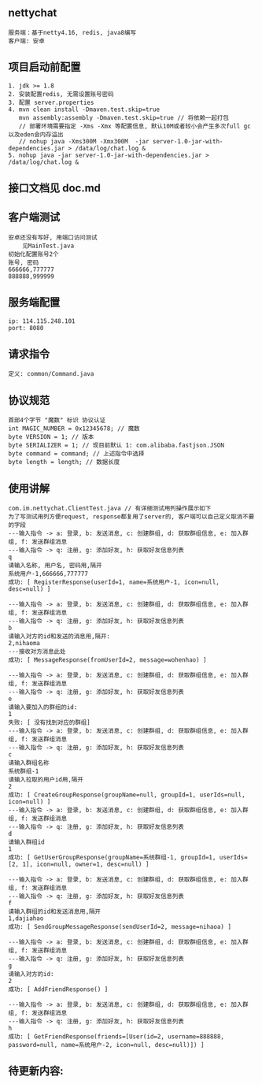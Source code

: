 ## nettychat
    服务端：基于netty4.16, redis, java8编写
    客户端: 安卓

## 项目启动前配置
    1. jdk >= 1.8
    2. 安装配置redis, 无需设置账号密码
    3. 配置 server.properties
    4. mvn clean install -Dmaven.test.skip=true
       mvn assembly:assembly -Dmaven.test.skip=true // 将依赖一起打包
       // 部署环境需要指定 -Xms -Xmx 等配置信息, 默认10M或者较小会产生多次full gc以及eden会内存溢出
       // nohup java -Xms300M -Xmx300M  -jar server-1.0-jar-with-dependencies.jar > /data/log/chat.log &
    5. nohup java -jar server-1.0-jar-with-dependencies.jar > /data/log/chat.log &

## 接口文档见 doc.md

## 客户端测试
    安卓还没有写好, 用端口访问测试
        见MainTest.java
    初始化配置账号2个
    账号, 密码
    666666,777777
    888888,999999

## 服务端配置
    ip: 114.115.248.101
    port: 8080
    
## 请求指令
    定义: common/Command.java

## 协议规范
    首部4个字节 "魔数" 标识 协议认证
    int MAGIC_NUMBER = 0x12345678; // 魔数
    byte VERSION = 1; // 版本
    byte SERIALIZER = 1; // 现目前默认 1: com.alibaba.fastjson.JSON
    byte command = command; // 上述指令中选择
    byte length = length; // 数据长度

## 使用讲解
    com.im.nettychat.ClientTest.java // 有详细测试用列操作展示如下
    为了写测试用列方便request, response都复用了server的, 客户端可以自己定义取消不要的字段
    ---输入指令 -> a: 登录, b: 发送消息, c: 创建群组, d: 获取群组信息, e: 加入群组, f: 发送群组消息
    ---输入指令 -> q: 注册, g: 添加好友, h: 获取好友信息列表
    q
    请输入名称, 用户名, 密码用,隔开
    系统用户-1,666666,777777
    成功: [ RegisterResponse(userId=1, name=系统用户-1, icon=null, desc=null) ]

    ---输入指令 -> a: 登录, b: 发送消息, c: 创建群组, d: 获取群组信息, e: 加入群组, f: 发送群组消息
    ---输入指令 -> q: 注册, g: 添加好友, h: 获取好友信息列表
    b
    请输入对方的id和发送的消息用,隔开: 
    2,nihaoma
    ---接收对方消息此处
    成功: [ MessageResponse(fromUserId=2, message=wohenhao) ]

    ---输入指令 -> a: 登录, b: 发送消息, c: 创建群组, d: 获取群组信息, e: 加入群组, f: 发送群组消息
    ---输入指令 -> q: 注册, g: 添加好友, h: 获取好友信息列表
    e
    请输入要加入的群组的id: 
    1
    失败: [ 没有找到对应的群组]
    ---输入指令 -> a: 登录, b: 发送消息, c: 创建群组, d: 获取群组信息, e: 加入群组, f: 发送群组消息
    ---输入指令 -> q: 注册, g: 添加好友, h: 获取好友信息列表
    c
    请输入群组名称
    系统群组-1
    请输入拉取的用户id用,隔开
    2
    成功: [ CreateGroupResponse(groupName=null, groupId=1, userIds=null, icon=null) ]
    ---输入指令 -> a: 登录, b: 发送消息, c: 创建群组, d: 获取群组信息, e: 加入群组, f: 发送群组消息
    ---输入指令 -> q: 注册, g: 添加好友, h: 获取好友信息列表
    d
    请输入群组id
    1
    成功: [ GetUserGroupResponse(groupName=系统群组-1, groupId=1, userIds=[2, 1], icon=null, owner=1, desc=null) ]

    ---输入指令 -> a: 登录, b: 发送消息, c: 创建群组, d: 获取群组信息, e: 加入群组, f: 发送群组消息
    ---输入指令 -> q: 注册, g: 添加好友, h: 获取好友信息列表
    f
    请输入群组的id和发送消息用,隔开
    1,dajiahao
    成功: [ SendGroupMessageResponse(sendUserId=2, message=nihaoa) ]

    ---输入指令 -> a: 登录, b: 发送消息, c: 创建群组, d: 获取群组信息, e: 加入群组, f: 发送群组消息
    ---输入指令 -> q: 注册, g: 添加好友, h: 获取好友信息列表
    g
    请输入对方的id: 
    2
    成功: [ AddFriendResponse() ]

    ---输入指令 -> a: 登录, b: 发送消息, c: 创建群组, d: 获取群组信息, e: 加入群组, f: 发送群组消息
    ---输入指令 -> q: 注册, g: 添加好友, h: 获取好友信息列表
    h
    成功: [ GetFriendResponse(friends=[User(id=2, username=888888, password=null, name=系统用户-2, icon=null, desc=null)]) ]
 ## 待更新内容:    
